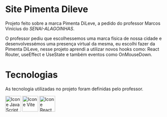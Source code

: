 # Site Pimenta Dileve

Projeto feito sobre a marca Pimenta DiLeve, a pedido do professor Marcos Vinícius do *SENAI-ALAGOINHAS*.

O professor pediu que escolhessemos uma marca física de nossa cidade e desenvolvessémos uma presença virtual da mesma, eu escolhi fazer da Pimenta DiLeve, nesse projeto aprendi a utilizar novos hooks como: React Router, useEffect e UseState e também eventos como OnMouseDown.

# Tecnologias

As tecnologia utilizadas no projeto foram definidas pelo professor.

<img src="https://cdn-icons-png.flaticon.com/512/5968/5968292.png"  alt="Icone Java Script" width="50px" height="50px">
<img src="https://www.svgrepo.com/show/374167/vite.svg" alt="Icone Vite"  width="50px" height="50px">
<img src="https://upload.wikimedia.org/wikipedia/commons/thumb/a/a7/React-icon.svg/2300px-React-icon.svg.png" alt="Icone React" width="50px" >


